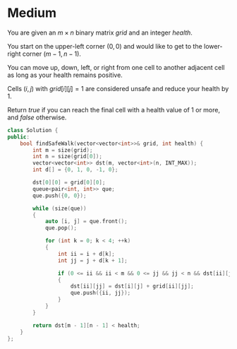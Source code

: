 # Medium

You are given an $m \times n$ binary matrix $grid$ and an integer $health$.

You start on the upper-left corner $(0, 0)$ and would like to get to the lower-right corner $(m - 1, n - 1)$.

You can move up, down, left, or right from one cell to another adjacent cell as long as your health remains positive.

Cells $(i, j)$ with $grid[i][j] = 1$ are considered unsafe and reduce your health by $1$.

Return $true$ if you can reach the final cell with a health value of 1 or more, and $false$ otherwise.

```cpp
class Solution {
public:
    bool findSafeWalk(vector<vector<int>>& grid, int health) {
        int m = size(grid);
        int n = size(grid[0]);
        vector<vector<int>> dst(m, vector<int>(n, INT_MAX));
        int d[] = {0, 1, 0, -1, 0};

        dst[0][0] = grid[0][0];
        queue<pair<int, int>> que;
        que.push({0, 0});

        while (size(que))
        {
            auto [i, j] = que.front();
            que.pop();

            for (int k = 0; k < 4; ++k)
            {
                int ii = i + d[k];
                int jj = j + d[k + 1];

                if (0 <= ii && ii < m && 0 <= jj && jj < n && dst[ii][jj] > dst[i][j] + grid[ii][jj])
                {
                    dst[ii][jj] = dst[i][j] + grid[ii][jj];
                    que.push({ii, jj});
                }
            }
        }

        return dst[m - 1][n - 1] < health;
    }
};
```
